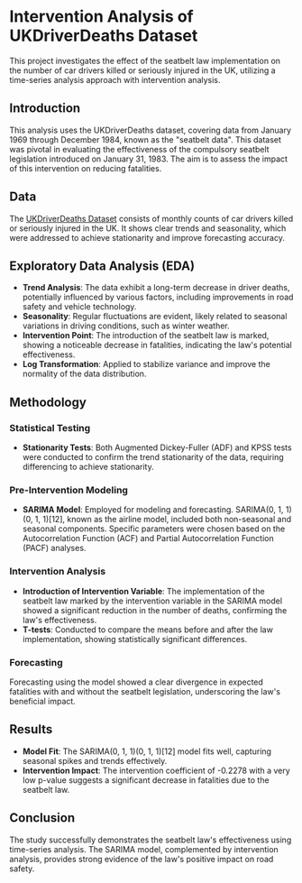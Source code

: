 # Intervention Analysis of UKDriverDeaths Dataset

This project investigates the effect of the seatbelt law implementation on the number of car drivers killed or seriously injured in the UK, utilizing a time-series analysis approach with intervention analysis.

## Introduction
This analysis uses the UKDriverDeaths dataset, covering data from January 1969 through December 1984, known as the "seatbelt data". This dataset was pivotal in evaluating the effectiveness of the compulsory seatbelt legislation introduced on January 31, 1983. The aim is to assess the impact of this intervention on reducing fatalities.

## Data
The [UKDriverDeaths Dataset](https://www.rdocumentation.org/packages/datasets/versions/3.6.2/topics/UKDriverDeaths) consists of monthly counts of car drivers killed or seriously injured in the UK. It shows clear trends and seasonality, which were addressed to achieve stationarity and improve forecasting accuracy.

## Exploratory Data Analysis (EDA)
- **Trend Analysis**: The data exhibit a long-term decrease in driver deaths, potentially influenced by various factors, including improvements in road safety and vehicle technology.
- **Seasonality**: Regular fluctuations are evident, likely related to seasonal variations in driving conditions, such as winter weather.
- **Intervention Point**: The introduction of the seatbelt law is marked, showing a noticeable decrease in fatalities, indicating the law's potential effectiveness.
- **Log Transformation**: Applied to stabilize variance and improve the normality of the data distribution.

## Methodology
### Statistical Testing
- **Stationarity Tests**: Both Augmented Dickey-Fuller (ADF) and KPSS tests were conducted to confirm the trend stationarity of the data, requiring differencing to achieve stationarity.
### Pre-Intervention Modeling
- **SARIMA Model**: Employed for modeling and forecasting. SARIMA(0, 1, 1)(0, 1, 1)[12], known as the airline model, included both non-seasonal and seasonal components. Specific parameters were chosen based on the Autocorrelation Function (ACF) and Partial Autocorrelation Function (PACF) analyses.

### Intervention Analysis
- **Introduction of Intervention Variable**: The implementation of the seatbelt law marked by the intervention variable in the SARIMA model showed a significant reduction in the number of deaths, confirming the law's effectiveness.
- **T-tests**: Conducted to compare the means before and after the law implementation, showing statistically significant differences.

### Forecasting 
Forecasting using the model showed a clear divergence in expected fatalities with and without the seatbelt legislation, underscoring the law's beneficial impact.

## Results
- **Model Fit**: The SARIMA(0, 1, 1)(0, 1, 1)[12] model fits well, capturing seasonal spikes and trends effectively.
- **Intervention Impact**: The intervention coefficient of -0.2278 with a very low p-value suggests a significant decrease in fatalities due to the seatbelt law.

## Conclusion
The study successfully demonstrates the seatbelt law's effectiveness using time-series analysis. The SARIMA model, complemented by intervention analysis, provides strong evidence of the law's positive impact on road safety.


